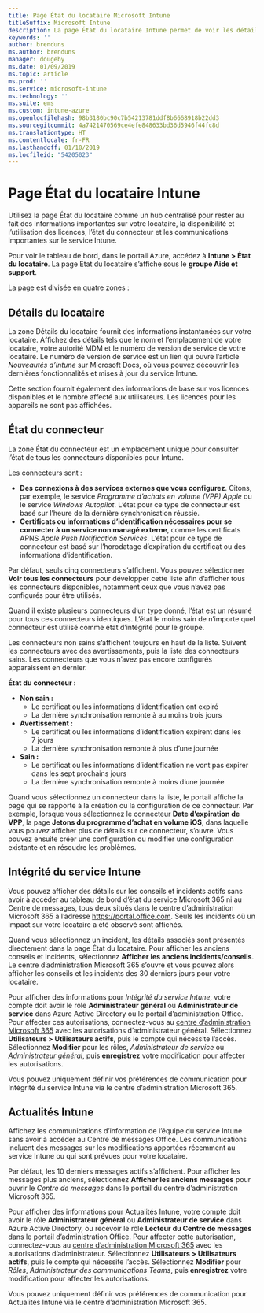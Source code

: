 ```yaml
---
title: Page État du locataire Microsoft Intune
titleSuffix: Microsoft Intune
description: La page État du locataire Intune permet de voir les détails importants sur le locataire sans quitter le portail Intune
keywords: ''
author: brenduns
ms.author: brenduns
manager: dougeby
ms.date: 01/09/2019
ms.topic: article
ms.prod: ''
ms.service: microsoft-intune
ms.technology: ''
ms.suite: ems
ms.custom: intune-azure
ms.openlocfilehash: 98b3180bc90c7b54213781ddf8b6668918b22dd3
ms.sourcegitcommit: 4a7421470569ce4efe848633bd36d5946f44fc8d
ms.translationtype: HT
ms.contentlocale: fr-FR
ms.lasthandoff: 01/10/2019
ms.locfileid: "54205023"
---
```

# <a name="intune-tenant-status-page"></a>Page État du locataire Intune
Utilisez la page État du locataire comme un hub centralisé pour rester au fait des informations importantes sur votre locataire, la disponibilité et l’utilisation des licences, l’état du connecteur et les communications importantes sur le service Intune.  

Pour voir le tableau de bord, dans le portail Azure, accédez à **Intune > État du locataire**.  La page État du locataire s’affiche sous le **groupe Aide et support**.  

La page est divisée en quatre zones :

## <a name="tenant-details"></a>Détails du locataire
La zone Détails du locataire fournit des informations instantanées sur votre locataire. Affichez des détails tels que le nom et l’emplacement de votre locataire, votre autorité MDM et le numéro de version de service de votre locataire. Le numéro de version de service est un lien qui ouvre l’article *Nouveautés d’Intune* sur Microsoft Docs, où vous pouvez découvrir les dernières fonctionnalités et mises à jour du service Intune.  

Cette section fournit également des informations de base sur vos licences disponibles et le nombre affecté aux utilisateurs. Les licences pour les appareils ne sont pas affichées.

## <a name="connector-status"></a>État du connecteur
La zone État du connecteur est un emplacement unique pour consulter l’état de tous les connecteurs disponibles pour Intune.  

Les connecteurs sont :
- **Des connexions à des services externes que vous configurez**. Citons, par exemple, le service *Programme d’achats en volume (VPP) Apple* ou le service *Windows Autopilot*.  L’état pour ce type de connecteur est basé sur l’heure de la dernière synchronisation réussie.
- **Certificats ou informations d’identification nécessaires pour se connecter à un service non managé externe**, comme les certificats APNS *Apple Push Notification Services*. L’état pour ce type de connecteur est basé sur l’horodatage d’expiration du certificat ou des informations d’identification.  

Par défaut, seuls cinq connecteurs s’affichent. Vous pouvez sélectionner **Voir tous les connecteurs** pour développer cette liste afin d’afficher tous les connecteurs disponibles, notamment ceux que vous n’avez pas configurés pour être utilisés.  

Quand il existe plusieurs connecteurs d’un type donné, l’état est un résumé pour tous ces connecteurs identiques. L’état le moins sain de n’importe quel connecteur est utilisé comme état d’intégrité pour le groupe.  

Les connecteurs non sains s’affichent toujours en haut de la liste. Suivent les connecteurs avec des avertissements, puis la liste des connecteurs sains. Les connecteurs que vous n’avez pas encore configurés apparaissent en dernier.

**État du connecteur :**
- **Non sain :**
    - Le certificat ou les informations d’identification ont expiré
    - La dernière synchronisation remonte à au moins trois jours
- **Avertissement :**
    - Le certificat ou les informations d’identification expirent dans les 7 jours
    - La dernière synchronisation remonte à plus d’une journée
- **Sain :**
    - Le certificat ou les informations d’identification ne vont pas expirer dans les sept prochains jours
    - La dernière synchronisation remonte à moins d’une journée  

Quand vous sélectionnez un connecteur dans la liste, le portail affiche la page qui se rapporte à la création ou la configuration de ce connecteur.  Par exemple, lorsque vous sélectionnez le connecteur **Date d’expiration de VPP**, la page **Jetons du programme d’achat en volume iOS**, dans laquelle vous pouvez afficher plus de détails sur ce connecteur, s’ouvre. Vous pouvez ensuite créer une configuration ou modifier une configuration existante et en résoudre les problèmes.  

## <a name="intune-service-health"></a>Intégrité du service Intune  
Vous pouvez afficher des détails sur les conseils et incidents actifs sans avoir à accéder au tableau de bord d’état du service Microsoft 365 ni au Centre de messages, tous deux situés dans le centre d’administration Microsoft 365 à l’adresse https://portal.office.com. Seuls les incidents où un impact sur votre locataire a été observé sont affichés.  

Quand vous sélectionnez un incident, les détails associés sont présentés directement dans la page État du locataire. Pour afficher les anciens conseils et incidents, sélectionnez **Afficher les anciens incidents/conseils**. Le centre d’administration Microsoft 365 s’ouvre et vous pouvez alors afficher les conseils et les incidents des 30 derniers jours pour votre locataire.  

Pour afficher des informations pour *Intégrité du service Intune*, votre compte doit avoir le rôle **Administrateur général** ou **Administrateur de service** dans Azure Active Directory ou le portail d’administration Office. Pour affecter ces autorisations, connectez-vous au [centre d’administration Microsoft 365](https://portal.officeppe.com/AdminPortal/Home#/homepage) avec les autorisations d’administrateur général. Sélectionnez **Utilisateurs > Utilisateurs actifs**, puis le compte qui nécessite l’accès. Sélectionnez **Modifier** pour les rôles, *Administrateur de service* ou *Administrateur général*, puis **enregistrez** votre modification pour affecter les autorisations.  

Vous pouvez uniquement définir vos préférences de communication pour Intégrité du service Intune via le centre d’administration Microsoft 365.

## <a name="intune-news"></a>Actualités Intune  
Affichez les communications d’information de l’équipe du service Intune sans avoir à accéder au Centre de messages Office. Les communications incluent des messages sur les modifications apportées récemment au service Intune ou qui sont prévues pour votre locataire.  

Par défaut, les 10 derniers messages actifs s’affichent. Pour afficher les messages plus anciens, sélectionnez **Afficher les anciens messages** pour ouvrir le *Centre de messages* dans le portail du centre d’administration Microsoft 365.  

Pour afficher des informations pour Actualités Intune, votre compte doit avoir le rôle **Administrateur général** ou **Administrateur de service** dans Azure Active Directory, ou recevoir le rôle **Lecteur du Centre de messages**  dans le portail d’administration Office.  Pour affecter cette autorisation, connectez-vous au [centre d’administration Microsoft 365](https://portal.officeppe.com/AdminPortal/Home#/homepage) avec les autorisations d’administrateur. Sélectionnez **Utilisateurs > Utilisateurs actifs**, puis le compte qui nécessite l’accès. Sélectionnez **Modifier** pour *Rôles*, *Administrateur des communications Teams*, puis **enregistrez** votre modification pour affecter les autorisations.  

Vous pouvez uniquement définir vos préférences de communication pour Actualités Intune via le centre d’administration Microsoft 365.

